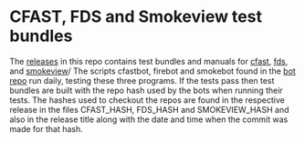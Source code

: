 # CFAST, FDS and Smokeview test bundles
The [releases](https://github.com/firemodels/test_bundles/releases)
in this repo contains test bundles and manuals for
[cfast](https://github.com/firemodels/test_bundles/releases/tag/CFAST_TEST),
[fds](https://github.com/firemodels/test_bundles/releases/tag/FDS_TEST), and
[smokeview](https://github.com/firemodels/test_bundles/releases/tag/SMOKEVIEW_TEST)/
The scripts cfastbot, firebot and smokebot found in the 
[bot repo](https://github.com/firemodels/bot) 
run daily, testing these three programs.
If the tests pass then test bundles are built
with the repo hash used by the bots when running their tests.
The hashes used to checkout the repos are found in the respective release in the files CFAST_HASH, FDS_HASH and SMOKEVIEW_HASH
and also in the release title along with the date and time when the commit was made for that hash.

<!-- comment -->
